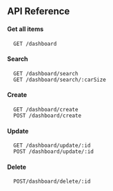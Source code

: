 
## API Reference

#### Get all items

```http
  GET /dashboard
```
#### Search

```http
  GET /dashboard/search 
  GET /dashboard/search/:carSize
```
#### Create
```Create
  GET /dashboard/create 
  POST /dashboard/create
```
#### Update
```Create
  GET /dashboard/update/:id
  POST /dashboard/update/:id
```
#### Delete
```Create
  POST/dashboard/delete/:id
```

